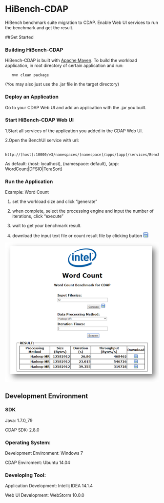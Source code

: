 # HiBench-CDAP
HiBench benchmark suite migration to CDAP.
Enable Web UI services to run the benchmark and get the result.

##Get Started

### Building HiBench-CDAP
HiBench-CDAP is built with [Apache Maven](http://maven.apache.org/).
To build the workload application, in root directory of certain application and run:

       mvn clean package

(You may also just use the .jar file in the target directory)

### Deploy an Application
Go to your CDAP Web UI and add an application with the .jar you built.

### Start HiBench-CDAP Web UI
1.Start all services of the application you added in the CDAP Web UI.

2.Open the BenchUI service with url:

        http://[host]:10000/v3/namespaces/[namespace]/apps/[app]/services/BenchUI/methods/UI
As default: (host: localhost), (namespace: default), (app: WordCount|DFSIO|TeraSort)

### Run the Application

Example: Word Count

1.	set the workload size and click “generate”

2.	when complete, select the processing engine and input the number of iterations, click “execute”

3.	wait to get your benchmark result.

4.	download the input text file or count result file by clicking button ![save button](https://raw.githubusercontent.com/intel-hadoop/HiBench-CDAP/master/resources/save.png?token=AGtJt8V2j1crb47a0McOvLixTm3mOZnVks5Vo2FpwA%3D%3D)

![example page](https://raw.githubusercontent.com/intel-hadoop/HiBench-CDAP/master/resources/wordCountPage.PNG?token=AGtJt92pMIOU6NzLv1bq-7ocJWJJ-Tqyks5Vo2KywA%3D%3D)

## Development Environment

### SDK

Java: 1.7.0_79

CDAP SDK: 2.8.0

### Operating System:

Development Environment: Windows 7

CDAP Enviroment: Ubuntu 14.04 

### Developing Tool:

Application Development: Intellij IDEA 14.1.4

Web UI Development: WebStorm 10.0.0
